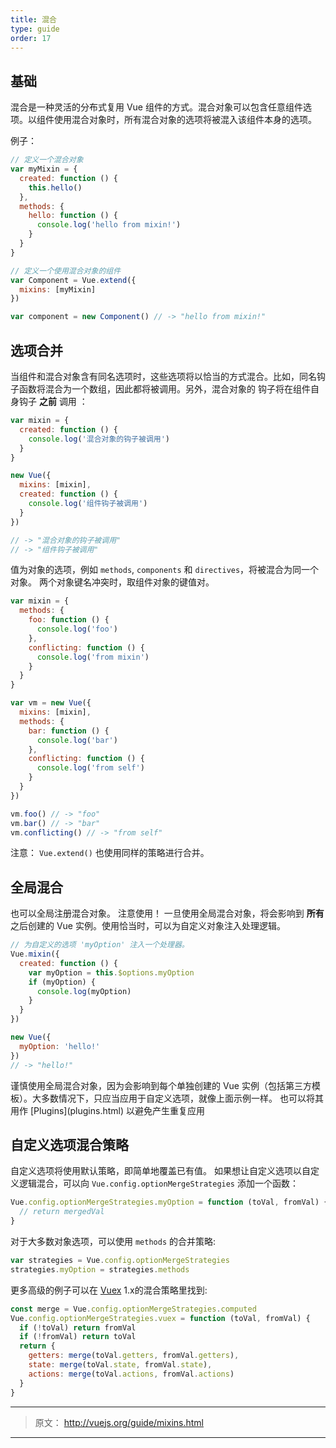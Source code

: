 ```yaml
---
title: 混合
type: guide
order: 17
---
```


## 基础

混合是一种灵活的分布式复用 Vue 组件的方式。混合对象可以包含任意组件选项。以组件使用混合对象时，所有混合对象的选项将被混入该组件本身的选项。

例子：

``` js
// 定义一个混合对象
var myMixin = {
  created: function () {
    this.hello()
  },
  methods: {
    hello: function () {
      console.log('hello from mixin!')
    }
  }
}

// 定义一个使用混合对象的组件
var Component = Vue.extend({
  mixins: [myMixin]
})

var component = new Component() // -> "hello from mixin!"
```

## 选项合并

当组件和混合对象含有同名选项时，这些选项将以恰当的方式混合。比如，同名钩子函数将混合为一个数组，因此都将被调用。另外，混合对象的 钩子将在组件自身钩子 **之前** 调用 ：

``` js
var mixin = {
  created: function () {
    console.log('混合对象的钩子被调用')
  }
}

new Vue({
  mixins: [mixin],
  created: function () {
    console.log('组件钩子被调用')
  }
})

// -> "混合对象的钩子被调用"
// -> "组件钩子被调用"
```

值为对象的选项，例如 `methods`, `components` 和 `directives`，将被混合为同一个对象。 两个对象键名冲突时，取组件对象的键值对。

``` js
var mixin = {
  methods: {
    foo: function () {
      console.log('foo')
    },
    conflicting: function () {
      console.log('from mixin')
    }
  }
}

var vm = new Vue({
  mixins: [mixin],
  methods: {
    bar: function () {
      console.log('bar')
    },
    conflicting: function () {
      console.log('from self')
    }
  }
})

vm.foo() // -> "foo"
vm.bar() // -> "bar"
vm.conflicting() // -> "from self"
```

注意： `Vue.extend()` 也使用同样的策略进行合并。

## 全局混合

也可以全局注册混合对象。 注意使用！ 一旦使用全局混合对象，将会影响到 **所有** 之后创建的 Vue 实例。使用恰当时，可以为自定义对象注入处理逻辑。

``` js
// 为自定义的选项 'myOption' 注入一个处理器。
Vue.mixin({
  created: function () {
    var myOption = this.$options.myOption
    if (myOption) {
      console.log(myOption)
    }
  }
})

new Vue({
  myOption: 'hello!'
})
// -> "hello!"
```

<p class="tip">谨慎使用全局混合对象，因为会影响到每个单独创建的 Vue 实例（包括第三方模板）。大多数情况下，只应当应用于自定义选项，就像上面示例一样。 也可以将其用作 [Plugins](plugins.html) 以避免产生重复应用</p>

## 自定义选项混合策略

自定义选项将使用默认策略，即简单地覆盖已有值。 如果想让自定义选项以自定义逻辑混合，可以向 `Vue.config.optionMergeStrategies` 添加一个函数：

``` js
Vue.config.optionMergeStrategies.myOption = function (toVal, fromVal) {
  // return mergedVal
}
```

对于大多数对象选项，可以使用 `methods` 的合并策略:

``` js
var strategies = Vue.config.optionMergeStrategies
strategies.myOption = strategies.methods
```

更多高级的例子可以在 [Vuex](https://github.com/vuejs/vuex) 1.x的混合策略里找到:

``` js
const merge = Vue.config.optionMergeStrategies.computed
Vue.config.optionMergeStrategies.vuex = function (toVal, fromVal) {
  if (!toVal) return fromVal
  if (!fromVal) return toVal
  return {
    getters: merge(toVal.getters, fromVal.getters),
    state: merge(toVal.state, fromVal.state),
    actions: merge(toVal.actions, fromVal.actions)
  }
}
```

***

> 原文： http://vuejs.org/guide/mixins.html

***
